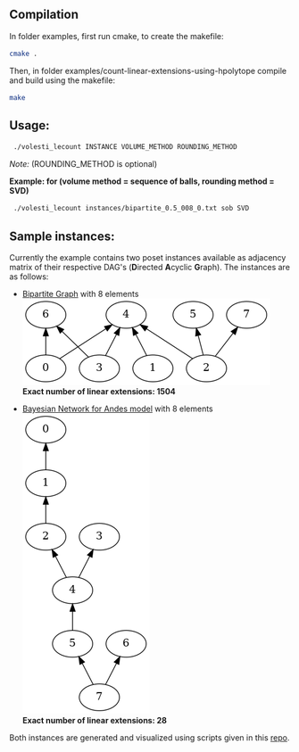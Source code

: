 ## Compilation
In folder examples, first run cmake, to create the makefile:

```bash
cmake .
```

Then, in folder examples/count-linear-extensions-using-hpolytope compile and build using the makefile:

```bash
make
```

## Usage:
```bash
 ./volesti_lecount INSTANCE VOLUME_METHOD ROUNDING_METHOD 
```
_Note:_ (ROUNDING_METHOD is optional) 

**Example: for (volume method = sequence of balls, rounding method = SVD)**
```bash
 ./volesti_lecount instances/bipartite_0.5_008_0.txt sob SVD  
```

## Sample instances:
Currently the example contains two poset instances available as adjacency matrix of their respective DAG's (**D**irected **A**cyclic **G**raph).
The instances are as follows:
- [Bipartite Graph](https://en.wikipedia.org/wiki/Bipartite_graph) with 8 elements  
![bipartite_image](images/bipartite_0.5_008_0.png)  
**Exact number of linear extensions: 1504**  

- [Bayesian Network for Andes model](https://www.bnlearn.com/bnrepository/) with 8 elements  
![bayesian_andes_image](images/bayesiannetwork_andes_008_0.png)  
**Exact number of linear extensions: 28**  

Both instances are generated and visualized using scripts given in this [repo](https://github.com/ttalvitie/le-counting-practice).
